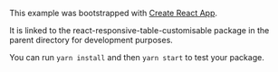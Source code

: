 This example was bootstrapped with [Create React App](https://github.com/facebook/create-react-app).

It is linked to the react-responsive-table-customisable package in the parent directory for development purposes.

You can run `yarn install` and then `yarn start` to test your package.
